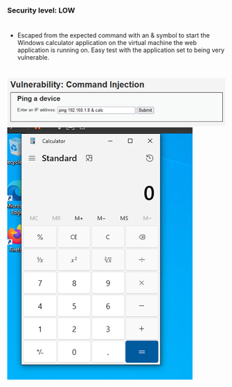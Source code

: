 ### Security level: LOW
#
* Escaped from the expected command with an & symbol to start the Windows calculator
  application on the virtual machine the web application is running on. Easy test with
  the application set to being very vulnerable.
#
![](./images/CommandInjection_Low1.png)
![](./images/CommandInjection_Low2.png)
